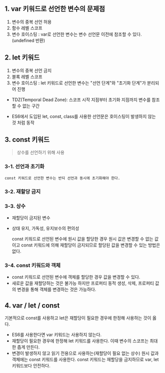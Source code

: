 ## 1. var 키워드로 선언한 변수의 문제점
1. 변수의 중복 선언 허용
2. 함수 레벨 스코프
3. 변수 호이스팅
	: var로 선언한 변수는 변수 선언문 이전에 참조할 수 있다. (undefined 반환)


## 2. let 키워드
1. 변수의 중복 선언 금지
2. 블록 레벨 스코프
3. 변수 호이스팅
   : let 키워드로 선언한 변수는 "선언 단계"와 "초기화 단계"가 분리되어 진행
   

- TDZ(Temporal Dead Zone): 스코프 시작 지점부터 초기화 지점까지 변수를 참조할 수 없는 구간

- ES6에서 도입된 let, const, class를 사용한 선언문은 호이스팅이 발생하지 않는 것 처럼 동작


## 3. const 키워드
> 상수를 선언하기 위해 사용


### 3-1. 선언과 초기화
	const 키워드로 선언한 변수는 반듸 선언과 동시에 초기화해야 한다.
    

### 3-2. 재할당 금지

### 3-3. 상수
- 재할당이 금지된 변수
- 상태 유지, 가독성, 유지보수의 편의성


	const 키워드로 선언된 변수에 원시 값을 할당한 경우 원시 값은 변경할 수 없는 값이고 const 키워드에 의해 재할당이 금지되므로 할당된 값을 변경할 수 있는 방법은 없다.
    
    
### 3-4. const 키워드와 객체
- const 키워드로 선언된 변수에 객체를 할당한 경우 값을 변경할 수 있다.
- 새로운 값을 재할당하는 것은 불가능 하지만 프로퍼티 동적 생성, 삭제, 프로퍼티 값의 변경을 통해 객체를 변경하는 것은 가능하다.



## 4. var / let / const
기본적으로 const를 사용하고 let은 재할당이 필요한 경우에 한정해 사용하는 것이 옳다.

- ES6를 사용한다면 var 키워드는 사용하지 않는다.
- 재할당이 필요한 경우에 한정해 let 키워드를 사용한다. 이때 변수의 스코프는 최대한 좁게 만든다.
- 변경이 발생하지 않고 읽기 전용으로 사용하는(재할당이 필요 없는 상수) 원시 값과 객체에는 const 키워드를 사용한다. const 키워드는 재할당을 금지하므로 var, let키워드보다 안전하다.

